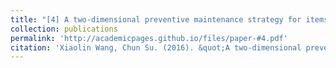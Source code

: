 ```yaml
---
title: "[4] A two-dimensional preventive maintenance strategy for items sold with warranty"
collection: publications
permalink: 'http://academicpages.github.io/files/paper-#4.pdf'
citation: 'Xiaolin Wang, Chun Su. (2016). &quot;A two-dimensional preventive maintenance strategy for items sold with warranty.&quot; <i>International Journal of Production Research</i>. 54(19), 5901-5915.'
---
```

